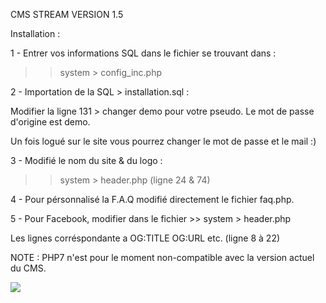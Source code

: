 CMS STREAM VERSION 1.5

Installation : 

1 - Entrer vos informations SQL dans le fichier se trouvant dans :

>>	system > config_inc.php

2 - Importation de la SQL > installation.sql :

Modifier la ligne 131 > changer demo pour votre pseudo.
Le mot de passe d'origine est demo.

Un fois logué sur le site vous pourrez changer le mot de passe et le mail :)

3 - Modifié le nom du site & du logo :

>>	system > header.php (ligne 24 & 74)

4 - Pour pérsonnalisé la F.A.Q modifié directement le fichier faq.php.

5 - Pour Facebook, modifier dans le fichier >> system > header.php

Les lignes corréspondante a OG:TITLE OG:URL etc. (ligne 8 à 22)

NOTE : PHP7 n'est pour le moment non-compatible avec la version actuel du CMS.

<img src="http://image.prntscr.com/image/ae9aaf773b1f4fb88d04983b2b7e1ccb.png">
